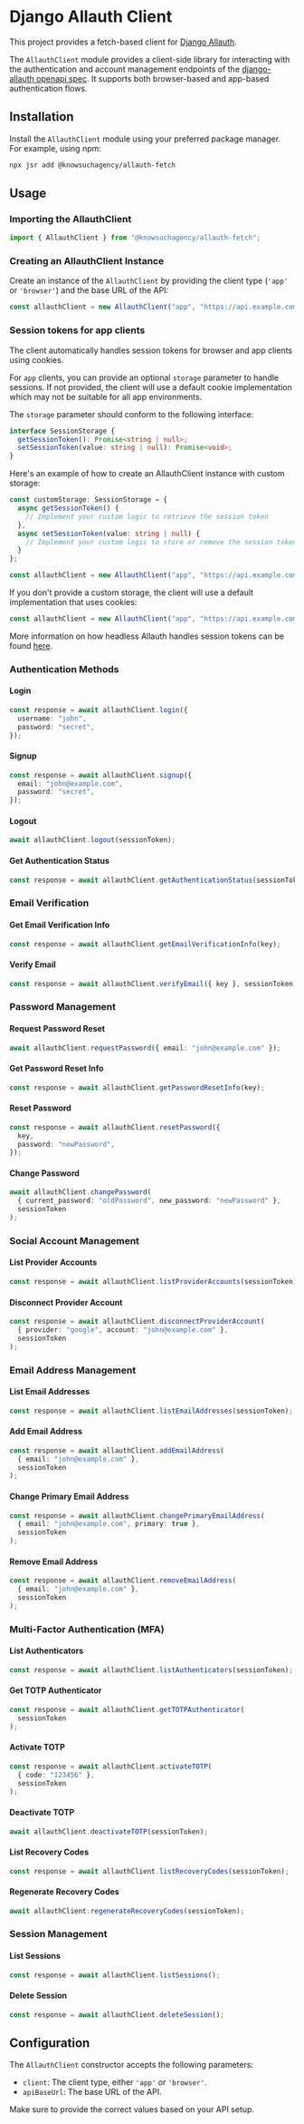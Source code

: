 # Django Allauth Client

This project provides a fetch-based client for [Django Allauth](https://allauth.org/).

The `AllauthClient` module provides a client-side library for interacting with the authentication and account management endpoints of the [django-allauth openapi spec](https://docs.allauth.org/en/latest/headless/openapi-specification/). It supports both browser-based and app-based authentication flows.

## Installation

Install the `AllauthClient` module using your preferred package manager. For example, using npm:

```bash
npx jsr add @knowsuchagency/allauth-fetch
```

## Usage

### Importing the AllauthClient

```typescript
import { AllauthClient } from "@knowsuchagency/allauth-fetch";
```

### Creating an AllauthClient Instance

Create an instance of the `AllauthClient` by providing the client type (`'app'` or `'browser'`) and the base URL of the API:

```typescript
const allauthClient = new AllauthClient("app", "https://api.example.com");
``` 

### Session tokens for app clients

The client automatically handles session tokens for browser and app clients using cookies.

For `app` clients, you can provide an optional `storage` parameter to handle sessions. If not provided, the client will use a default cookie implementation which may not be suitable for all app environments.

The `storage` parameter should conform to the following interface:

```typescript
interface SessionStorage {
  getSessionToken(): Promise<string | null>;
  setSessionToken(value: string | null): Promise<void>;
}
```

Here's an example of how to create an AllauthClient instance with custom storage:

```typescript
const customStorage: SessionStorage = {
  async getSessionToken() {
    // Implement your custom logic to retrieve the session token
  },
  async setSessionToken(value: string | null) {
    // Implement your custom logic to store or remove the session token
  }
};

const allauthClient = new AllauthClient("app", "https://api.example.com", customStorage);
```

If you don't provide a custom storage, the client will use a default implementation that uses cookies:

```typescript
const allauthClient = new AllauthClient("app", "https://api.example.com");
```

More information on how headless Allauth handles session tokens can be found [here](https://docs.allauth.org/en/latest/headless/openapi-specification/#section/App-Usage/Session-Tokens).


### Authentication Methods

#### Login

```typescript
const response = await allauthClient.login({
  username: "john",
  password: "secret",
});
```

#### Signup

```typescript
const response = await allauthClient.signup({
  email: "john@example.com",
  password: "secret",
});
```

#### Logout

```typescript
await allauthClient.logout(sessionToken);
```

#### Get Authentication Status

```typescript
const response = await allauthClient.getAuthenticationStatus(sessionToken);
```

### Email Verification

#### Get Email Verification Info

```typescript
const response = await allauthClient.getEmailVerificationInfo(key);
```

#### Verify Email

```typescript
const response = await allauthClient.verifyEmail({ key }, sessionToken);
```

### Password Management

#### Request Password Reset

```typescript
await allauthClient.requestPassword({ email: "john@example.com" });
```

#### Get Password Reset Info

```typescript
const response = await allauthClient.getPasswordResetInfo(key);
```

#### Reset Password

```typescript
const response = await allauthClient.resetPassword({
  key,
  password: "newPassword",
});
```

#### Change Password

```typescript
await allauthClient.changePassword(
  { current_password: "oldPassword", new_password: "newPassword" },
  sessionToken
);
```

### Social Account Management

#### List Provider Accounts

```typescript
const response = await allauthClient.listProviderAccounts(sessionToken);
```

#### Disconnect Provider Account

```typescript
const response = await allauthClient.disconnectProviderAccount(
  { provider: "google", account: "john@example.com" },
  sessionToken
);
```

### Email Address Management

#### List Email Addresses

```typescript
const response = await allauthClient.listEmailAddresses(sessionToken);
```

#### Add Email Address

```typescript
const response = await allauthClient.addEmailAddress(
  { email: "john@example.com" },
  sessionToken
);
```

#### Change Primary Email Address

```typescript
const response = await allauthClient.changePrimaryEmailAddress(
  { email: "john@example.com", primary: true },
  sessionToken
);
```

#### Remove Email Address

```typescript
const response = await allauthClient.removeEmailAddress(
  { email: "john@example.com" },
  sessionToken
);
```

### Multi-Factor Authentication (MFA)

#### List Authenticators

```typescript
const response = await allauthClient.listAuthenticators(sessionToken);
```

#### Get TOTP Authenticator

```typescript
const response = await allauthClient.getTOTPAuthenticator(
  sessionToken
);
```

#### Activate TOTP

```typescript
const response = await allauthClient.activateTOTP(
  { code: "123456" },
  sessionToken
);
```

#### Deactivate TOTP

```typescript
await allauthClient.deactivateTOTP(sessionToken);
```

#### List Recovery Codes

```typescript
const response = await allauthClient.listRecoveryCodes(sessionToken);
```

#### Regenerate Recovery Codes

```typescript
await allauthClient.regenerateRecoveryCodes(sessionToken);
```

### Session Management

#### List Sessions

```typescript
const response = await allauthClient.listSessions();
```

#### Delete Session

```typescript
const response = await allauthClient.deleteSession();
```

## Configuration

The `AllauthClient` constructor accepts the following parameters:

- `client`: The client type, either `'app'` or `'browser'`.
- `apiBaseUrl`: The base URL of the API.

Make sure to provide the correct values based on your API setup.
